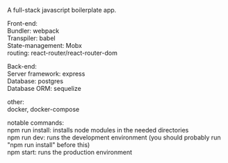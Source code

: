A full-stack javascript boilerplate app.

Front-end:\
Bundler: webpack\
Transpiler: babel\
State-management: Mobx\
routing: react-router/react-router-dom

Back-end:\
Server framework: express\
Database: postgres\
Database ORM: sequelize

other:\
docker, docker-compose

notable commands:\
npm run install: installs node modules in the needed directories\
npm run dev: runs the development environment (you should probably run "npm run install" before this)\
npm start: runs the production environment

